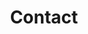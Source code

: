 ---
layout: page
title: Contact
permalink: /contact/
redirect_to: https://buildazure.com/contact
---